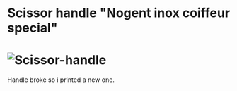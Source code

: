 Scissor handle "Nogent inox coiffeur special"
=========
![Scissor-handle](https://cloud.githubusercontent.com/assets/8536299/8739372/344a1230-2c3b-11e5-9011-aaa0117d9a1b.jpg)
=========
Handle broke so i printed a new one.
